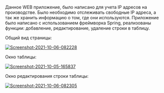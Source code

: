 Данное WEB приложение, было написано для учета IP адресов на производстве. Было необходимо отслеживать свободные IP адреса, а так же хранить информацию о том, где они используются.
Приложение было написано с использованием фреймворка Spring, реализованы функции: добавление, редактирование, удаление строки в таблицу. 

Общий вид страницы:

<a href="https://ibb.co/GdhsGbG"><img src="https://i.ibb.co/MgX8K3K/Screenshot-2021-10-06-082228.png" alt="Screenshot-2021-10-06-082228" border="0" /></a>

Окно таблицы:

<a href="https://ibb.co/9bYy3Tg"><img src="https://i.ibb.co/X7JFksL/Screenshot-2021-10-05-165837.png" alt="Screenshot-2021-10-05-165837" border="0" /></a>

Окно редактирования строки таблицы:

<a href="https://ibb.co/fMZhvmn"><img src="https://i.ibb.co/gyQ5VsP/Screenshot-2021-10-06-082305.png" alt="Screenshot-2021-10-06-082305" border="0" /></a>
